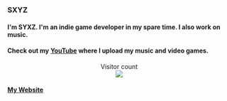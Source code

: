 ### SXYZ
#### I'm SYXZ. I'm an indie game developer in my spare time. I also work on music.
#### Check out my [YouTube](https://www.youtube.com/SYXZ14) where I upload my music and video games.

<p align="center"> 
  Visitor count<br>
  <img src="https://profile-counter.glitch.me/SYXZyt/count.svg" />
</p>

#### [My Website](https://syxzyt.github.io)
